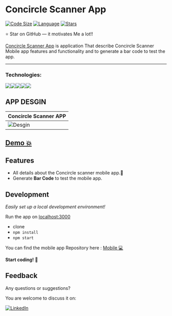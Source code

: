 # Concircle Scanner App

[![Code Size](https://img.shields.io/github/languages/code-size/aymenouer/concircle-scanner-app)](https://img.shields.io/github/languages/top/aymenouer/concircle-scanner-app)
[![Language](https://img.shields.io/github/languages/top/aymenouer/concircle-scanner-app)](https://img.shields.io/github/languages/top/aymenouer/concircle-scanner-app)
[![Stars](https://img.shields.io/github/stars/aymenouer/concircle-scanner-app?style=social)](https://img.shields.io/github/stars/aymenouer/concircle-scanner-app?style=social)


:star: Star on GitHub — it motivates Me a lot!!

[Concircle Scanner App](https://harmonious-gecko-96159e.netlify.app/) is application That describe Concircle Scanner Mobile app features and functionality and to generate a bar code to test the app.

---
<h3>Technologies:</h3>
<a href="https://reactjs.org/"><img src="https://img.shields.io/badge/-React-313131?style=flat-square&labelColor=313131&logo=react&logoColor=white&color=313131"></img></a><a href="https://www.w3schools.com/html/html_intro.asp"><img src="https://img.shields.io/badge/-HTML5-313131?style=flat-square&labelColor=313131&logo=html5&logoColor=white&color=313131"></img></a><a href="https://www.w3schools.com/css/css_intro.asp"><img src="https://img.shields.io/badge/-CSS3-313131?style=flat-square&labelColor=313131&logo=css3&logoColor=white&color=313131"></img></a><a href="https://www.javascript.com"><img src="https://img.shields.io/badge/-Javascript-313131?style=flat-square&labelColor=313131&logo=javascript&logoColor=white&color=313131"></img></a><a href="https://code.visualstudio.com"><img src="https://img.shields.io/badge/-Visual Studio Code-313131?style=flat-square&labelColor=313131&logo=visual-studio-code&logoColor=white&color=313131"></img></a>

<!-- App DESGIN  -->
## APP DESGIN 
| Concircle Scanner APP |
| --- |
|![Desgin](https://user-images.githubusercontent.com/49178153/160931370-098fceb9-7f33-4746-b695-8e00858bbfe9.png)

## [Demo 💥](https://harmonious-gecko-96159e.netlify.app/)

## Features

- All details about the Concircle scanner mobile app.🌟
- Generate **Bar Code** to test the mobile app.

## Development

_Easily set up a local development environment!_

Run the app on [localhost:3000](http://localhost:3000)

- clone
- `npm install`
- `npm start`


You can find the mobile app Repository here : [Mobile 💻](https://github.com/aymenouer/concircle-scanner-mobile-app)


**Start coding!** 🎉


## Feedback 
Any questions or suggestions?

You are welcome to discuss it on:

[![LinkedIn](https://img.shields.io/badge/LinkedIn-0077B5?style=for-the-badge&logo=linkedin&logoColor=white)](https://www.linkedin.com/in/aymen-ouerghi-249632146/)

<br/>
